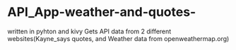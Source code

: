 # API_App-weather-and-quotes-
written in pyhton and kivy
Gets API data from 2 different websites(Kayne_says quotes, and Weather data from openweathermap.org)
